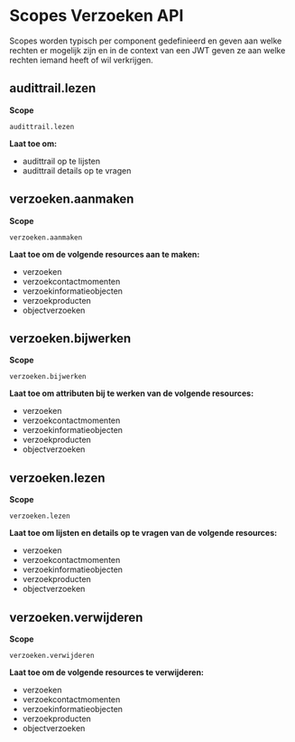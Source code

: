 # Scopes Verzoeken API

Scopes worden typisch per component gedefinieerd en geven aan welke rechten er mogelijk zijn en in
de context van een JWT geven ze aan welke rechten iemand heeft of wil verkrijgen.

## audittrail.lezen

**Scope**

`audittrail.lezen`

**Laat toe om:**

- audittrail op te lijsten
- audittrail details op te vragen

## verzoeken.aanmaken

**Scope**

`verzoeken.aanmaken`

**Laat toe om de volgende resources aan te maken:**

- verzoeken
- verzoekcontactmomenten
- verzoekinformatieobjecten
- verzoekproducten
- objectverzoeken

## verzoeken.bijwerken

**Scope**

`verzoeken.bijwerken`

**Laat toe om attributen bij te werken van de volgende resources:**

- verzoeken
- verzoekcontactmomenten
- verzoekinformatieobjecten
- verzoekproducten
- objectverzoeken

## verzoeken.lezen

**Scope**

`verzoeken.lezen`

**Laat toe om lijsten en details op te vragen van de volgende resources:**

- verzoeken
- verzoekcontactmomenten
- verzoekinformatieobjecten
- verzoekproducten
- objectverzoeken

## verzoeken.verwijderen

**Scope**

`verzoeken.verwijderen`

**Laat toe om de volgende resources te verwijderen:**

- verzoeken
- verzoekcontactmomenten
- verzoekinformatieobjecten
- verzoekproducten
- objectverzoeken
